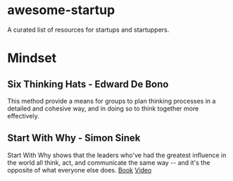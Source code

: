 # awesome-startup
A curated list of resources for startups and startuppers.

# Mindset
## Six Thinking Hats - Edward De Bono
This method provide a means for groups to plan thinking processes in a detailed and cohesive way, and in doing so to think together more effectively.

## Start With Why - Simon Sinek
Start With Why shows that the leaders who've had the greatest influence in the world all think, act, and communicate the same way -- and it's the opposite of what everyone else does.
[Book](https://simonsinek.com/product/start-with-why/)
[Video](https://www.ted.com/talks/simon_sinek_how_great_leaders_inspire_action)


